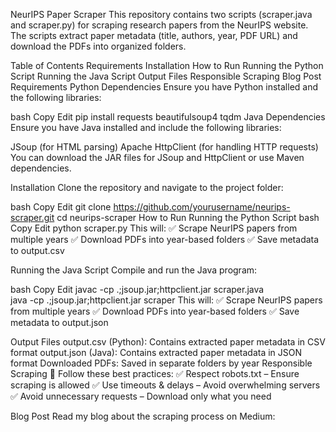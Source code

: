 NeurIPS Paper Scraper
This repository contains two scripts (scraper.java and scraper.py) for scraping research papers from the NeurIPS website. The scripts extract paper metadata (title, authors, year, PDF URL) and download the PDFs into organized folders.

Table of Contents
Requirements
Installation
How to Run
Running the Python Script
Running the Java Script
Output Files
Responsible Scraping
Blog Post
Requirements
Python Dependencies
Ensure you have Python installed and the following libraries:

bash
Copy
Edit
pip install requests beautifulsoup4 tqdm
Java Dependencies
Ensure you have Java installed and include the following libraries:

JSoup (for HTML parsing)
Apache HttpClient (for handling HTTP requests)
You can download the JAR files for JSoup and HttpClient or use Maven dependencies.

Installation
Clone the repository and navigate to the project folder:

bash
Copy
Edit
git clone https://github.com/yourusername/neurips-scraper.git
cd neurips-scraper
How to Run
Running the Python Script
bash
Copy
Edit
python scraper.py
This will:
✅ Scrape NeurIPS papers from multiple years
✅ Download PDFs into year-based folders
✅ Save metadata to output.csv

Running the Java Script
Compile and run the Java program:

bash
Copy
Edit
javac -cp .;jsoup.jar;httpclient.jar scraper.java  
java -cp .;jsoup.jar;httpclient.jar scraper
This will:
✅ Scrape NeurIPS papers from multiple years
✅ Download PDFs into year-based folders
✅ Save metadata to output.json

Output Files
output.csv (Python): Contains extracted paper metadata in CSV format
output.json (Java): Contains extracted paper metadata in JSON format
Downloaded PDFs: Saved in separate folders by year
Responsible Scraping
🚀 Follow these best practices:
✅ Respect robots.txt – Ensure scraping is allowed
✅ Use timeouts & delays – Avoid overwhelming servers
✅ Avoid unnecessary requests – Download only what you need

Blog Post
Read my blog about the scraping process on Medium: 
